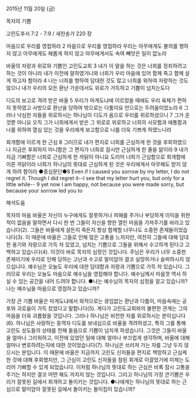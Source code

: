 2015년 11월 20일 (금)

목자의 기쁨



고린도후서 7:2 - 7:9 / 새찬송가 220 장


마음으로 우리를 영접하라
2 마음으로 우리를 영접하라 우리는 아무에게도 불의를 행하지 않고 아무에게도 해롭게 하지 않고 아무에게서도 속여 빼앗은 일이 없노라 

바울의 자랑과 위로와 기쁨인 고린도교회
3 내가 이 말을 하는 것은 너희를 정죄하려고 하는 것이 아니라 내가 이전에 말하였거니와 너희가 우리 마음에 있어 함께 죽고 함께 살게 하고자 함이라 
4 나는 너희를 향하여 담대한 것도 많고 너희를 위하여 자랑하는 것도 많으니 내가 우리의 모든 환난 가운데서도 위로가 가득하고 기쁨이 넘치는도다 

디도의 보고로 격려 받은 바울
5 우리가 마게도냐에 이르렀을 때에도 우리 육체가 편하지 못하였고 사방으로 환난을 당하여 밖으로는 다툼이요 안으로는 두려움이었노라 6 그러나 낙심한 자들을 위로하시는 하나님이 디도가 옴으로 우리를 위로하셨으니 7 그가 온 것뿐 아니요 오직 그가 너희에게서 받은 그 위로로 위로하고 너희의 사모함과 애통함과 나를 위하여 열심 있는 것을 우리에게 보고함으로 나를 더욱 기쁘게 하였느니라 

회개함에 이르게 한 근심
8 그러므로 내가 편지로 너희를 근심하게 한 것을 후회하였으나 지금은 후회하지 아니함은 그 편지가 너희로 잠시만 근심하게 한 줄을 앎이라 9 내가 지금 기뻐함은 너희로 근심하게 한 까닭이 아니요 도리어 너희가 근심함으로 회개함에 이른 까닭이라 너희가 하나님의 뜻대로 근심하게 된 것은 우리에게서 아무해도 받지 않게 하려 함이라
●중심문단●8 Even if I caused you sorrow by my letter, I do not regret it. Though I did regret it--I see that my letter hurt you, but only for a little while-- 9 yet now I am happy, not because you were made sorry, but because your sorrow led you to

해석도움





목자의 마음 
바울은 자신이 누구에게도 잘못하거나 피해를 주거나 부당하게 이익을 취한 적이 없음을 말하면서 다시 한 번 그들이 자신을 향한 열린 마음을 가져주기를 바라고 있습니다(2). 그들은 바울에게 살든지 죽든지 항상 함께할 너무나도 소중한 존재들이었습니다(3). 이 때문에 바울은 그들로 인해 많은 고통을 느끼지만, 여전히 그들에 대해 담대한 용기와 자랑으로 가득 차 있었고, 넘치는 기쁨으로 그들을 위해서 수고하게 된다고 고백하고 있습니다(4). 이것이 바로 목자의 심정인 것입니다. 주님은 우리가 너무 소중한 존재이기에 우리로 인해 당하는 고난과 수고로 말미암아 결코 실망하거나 슬퍼하시지 않으십니다. 예수님은 오늘도 우리에 대한 담대함과 자랑과 기쁨으로 가득 차 있습니다. 그러므로 우리는 오늘도 마음으로 예수님을 영접해야 합니다. 예수님께서 마음껏 역사 하실 수 있는 공간을 내어 드려야 합니다.
●나는 예수님의 목자의 심정을 알고 있습니까? 나는 예수님을 마음으로 영접하고 있습니까?

가장 큰 기쁨 
바울은 마게도냐에서 외적으로는 끊임없는 환난과 다툼이, 마음속에는 공포와 괴로움이 가득 찼었다고 말합니다(5). 게다가 고린도교회와의 불편한 관계는 그의 마음을 더욱 괴롭혔을 것입니다. 그러나 하나님은 비천한 자를 위로하시는 분이십니다(6). 하나님은 사랑하는 동역자 디도를 보내심으로 바울을 격려하셨고, 특히 그를 통해 고린도 성도들의 상태를 전해 들음으로 기쁨이 넘치게 하셨습니다. 그것은 그들이 바울을 얼마나 그리워하고, 이전에 있었던 일에 대해 얼마나 부끄럽게 생각하며, 바울에 대해 얼마나 변호하려는지에 대한 것이었습니다(7). 하나님은 쓰러져 가는 자를 그냥 두지 않으시는 분입니다. 이 때문에 바울은 지금까지 고린도 신자들을 편지로 책망하고 근심케 한 것에 대해 후회했지만, 그 근심이 고린도 신자들을 참된 회개로 이끌었기에 이제는 도리어 기뻐할 수 있게 되었습니다. 이처럼 하나님의 뜻대로 하는 근심은 비록 잠시 고통을 주기는 하지만 결코 어떤 해도 끼치지 않는 것입니다. 그리고 하나님의 가장 큰기쁨은 우리가 잘못된 길에서 회개하고 돌이키는 것입니다.
●나에게는 하나님의 뜻대로 하는 근심으로 말미암아 잘못된 길에서 돌이키는 돌이킴이 있습니까?